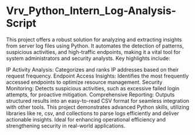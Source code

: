 # Vrv_Python_Intern_Log-Analysis-Script
This project offers a robust solution for analyzing and extracting insights from server log files using Python. It automates the detection of patterns, suspicious activities, and high-traffic endpoints, making it a vital tool for system administrators and security analysts. Key highlights include:

IP Activity Analysis: Categorizes and ranks IP addresses based on their request frequency.
Endpoint Access Insights: Identifies the most frequently accessed endpoints to optimize resource management.
Security Monitoring: Detects suspicious activities, such as excessive failed login attempts, for proactive mitigation.
Comprehensive Reporting: Outputs structured results into an easy-to-read CSV format for seamless integration with other tools.
This project demonstrates advanced Python skills, utilizing libraries like re, csv, and collections to parse logs efficiently and deliver actionable insights. Ideal for enhancing operational efficiency and strengthening security in real-world applications.
